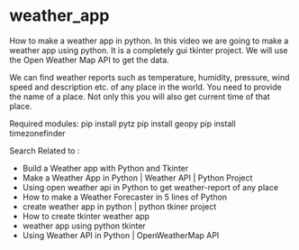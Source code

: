 # weather_app
How to make a weather app in python. In this video we are going to make a weather app using python. It is a completely gui tkinter project. 
We will use the Open Weather Map API to get the data. 

We can find weather reports such as temperature, humidity, pressure, wind speed and description etc. of any place in the world. You need to provide the name of a place. Not only this you will also get current time of that place.

Required modules:
  pip install pytz 
  pip install geopy
  pip install timezonefinder

Search Related to :
* Build a Weather app with Python and Tkinter
* Make a Weather App in Python | Weather API | Python Project
* Using open weather api in Python to get weather-report of any place
* How to make a Weather Forecaster in 5 lines of Python
* create weather app in python | python tkiner project 
* How to create tkinter weather app 
* weather app using python tkinter
* Using Weather API in Python  | OpenWeatherMap API
